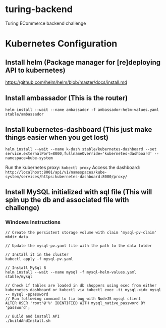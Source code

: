 # turing-backend
Turing ECommerce backend challenge

# Kubernetes Configuration
## Install helm (Package manager for [re]deploying API to kubernetes)
https://github.com/helm/helm/blob/master/docs/install.md

## Install ambassador (This is the router)
```helm install --wait --name ambassador -f ambassador-helm-values.yaml stable/ambassador```

## Install kubernetes-dashboard (This just make things easier when you get lost)
```helm install --wait --name k-dash stable/kubernetes-dashboard --set service.externalPort=8000,fullnameOverride='kubernetes-dashboard' --namespace=kube-system```

Run the kubernetes proxy: `kubectl proxy`
Access the dashboard: `http://localhost:8001/api/v1/namespaces/kube-system/services/https:kubernetes-dashboard:8000/proxy/`

## Install MySQL initialized with sql file (This will spin up the db and associated file with challenge)
### Windows Instructions
```
// Create the persistent storage volume with claim 'mysql-pv-claim'
mkdir data

// Update the mysql-pv.yaml file with the path to the data folder

// Install it in the cluster
kubectl apply -f mysql-pv.yaml

// Install MySql 8
helm install --wait --name mysql -f mysql-helm-values.yaml stable/mysql

// Check if tables are loaded in db shoppers using exec from either kubernetes dashboard or kubectl via kubectl exec -ti mysql-<id> mysql -- mysql -ppassword
// Run following command to fix bug with NodeJS mysql client
ALTER USER 'root'@'%' IDENTIFIED WITH mysql_native_password BY 'password';

// Build and install API
./buildAndInstall.sh
```